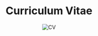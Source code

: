 <h1 align="center">Curriculum Vitae</h1>

<p align="center">
  <img src="https://github.com/rodrigoemidiodev/Curriculum-Vitae/blob/main/images/Curriculum_Vitae___Rodrigo_Em%C3%ADdio.png" alt="CV">
</p>
